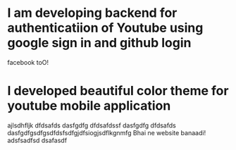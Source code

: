 # I am developing backend for authenticatiion of Youtube using google sign in and github login
facebook toO!
# I developed beautiful color theme for youtube mobile application

ajlsdhfljk
dfdsafds
dasfgdfg
dfdsafdssf
dasfgdfg
dfdsafds
dasfgdfgsdfgsdfdsfsdfgjdfsiogjsdflkgnmfg
Bhai ne website banaadi!
adsfsadfsd
dsafasdf

